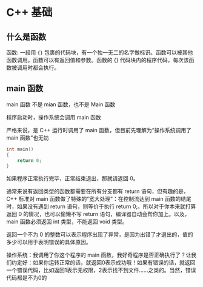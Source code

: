 # C++ 基础

## 什么是函数

函数: 一段用 `{}` 包裹的代码块，有一个独一无二的名字做标识。函数可以被其他函数调用。函数可以有返回值和参数。函数的 {} 代码块内的程序代码，每次该函数被调用时都会执行。

## main 函数

main 函数 不是 mian 函数，也不是 Main 函数

程序启动时，操作系统会调用 main 函数

严格来说，是 C++ 运行时调用了 main 函数，但目前先理解为“操作系统调用了 main 函数”也无妨

```cpp
int main()
{
    return 0;
}
```

如果程序正常执行完毕，正常结束退出，那就请返回 0。

通常来说有返回类型的函数都需要在所有分支都有 return 语句，但有趣的是，C++ 标准对 main 函数做了特殊的“宽大处理”：在控制流达到 main 函数的结尾时，如果没有遇到 return 语句，则等价于执行 return 0;。所以对于你本来就打算返回 0 的情况，也可以偷懒不写 return 语句，编译器自动会帮你加上。以及，main 函数必须返回 int 类型，不能返回 void 类型。

返回一个不为 0 的整数可以表示程序出现了异常，是因为出错了才退出的，值的多少可以用于表明错误的具体原因。

操作系统：我调用了你这个程序的 main 函数，我好奇程序是否正确执行了？让我们约定好：如果你运转正常的话，就返回0表示成功哦！如果有错误的话，就返回一个错误代码，比如返回1表示无权限，2表示找不到文件……之类的。当然，错误代码都是不为0的
